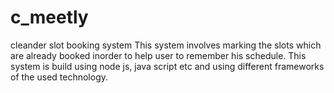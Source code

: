# c_meetly
cleander slot booking system
This system involves marking the slots which are already booked inorder to help user to remember his schedule.
This system is build using node js, java script etc and using different frameworks of the used technology.
